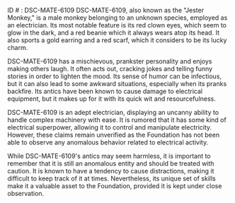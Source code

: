 ID # : DSC-MATE-6109
DSC-MATE-6109, also known as the "Jester Monkey," is a male monkey belonging to an unknown species, employed as an electrician. Its most notable feature is its red clown eyes, which seem to glow in the dark, and a red beanie which it always wears atop its head. It also sports a gold earring and a red scarf, which it considers to be its lucky charm.

DSC-MATE-6109 has a mischievous, prankster personality and enjoys making others laugh. It often acts out, cracking jokes and telling funny stories in order to lighten the mood. Its sense of humor can be infectious, but it can also lead to some awkward situations, especially when its pranks backfire. Its antics have been known to cause damage to electrical equipment, but it makes up for it with its quick wit and resourcefulness.

DSC-MATE-6109 is an adept electrician, displaying an uncanny ability to handle complex machinery with ease. It is rumored that it has some kind of electrical superpower, allowing it to control and manipulate electricity. However, these claims remain unverified as the Foundation has not been able to observe any anomalous behavior related to electrical activity.

While DSC-MATE-6109's antics may seem harmless, it is important to remember that it is still an anomalous entity and should be treated with caution. It is known to have a tendency to cause distractions, making it difficult to keep track of it at times. Nevertheless, its unique set of skills make it a valuable asset to the Foundation, provided it is kept under close observation.